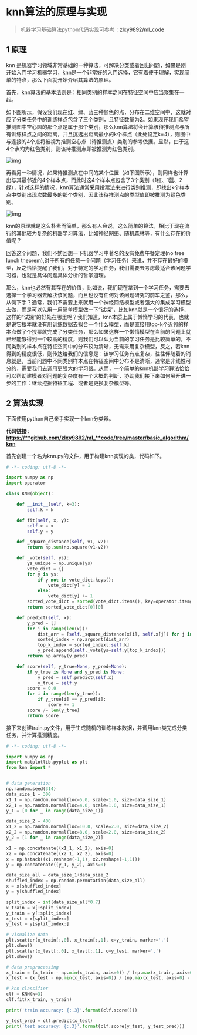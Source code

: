 # knn算法的原理与实现

> 机器学习基础算法python代码实现可参考：[zlxy9892/ml_code](https://link.zhihu.com/?target=https%3A//github.com/zlxy9892/ml_code)

## **1 原理**

knn 是机器学习领域非常基础的一种算法，可解决分类或者回归问题，如果是刚开始入门学习机器学习，knn是一个非常好的入门选择，它有着便于理解，实现简单的特点，那么下面就开始介绍其算法的原理。

首先，knn算法的基本法则是：相同类别的样本之间在特征空间中应当聚集在一起。

如下图所示，假设我们现在红、绿、蓝三种颜色的点，分布在二维空间中，这就对应了分类任务中的训练样点包含了三个类别，且特征数量为2。如果现在我们希望推测图中空心圆的那个点是属于那个类别，那么knn算法将会计算该待推测点与所有训练样点之间的距离，并且挑选出距离最小的k个样点（此处设定k=4），则图中与连接的4个点将被视为推测空心点（待推测点）类别的参考依据。显然，由于这4个点均为红色类别，则该待推测点即被推测为红色类别。

![img](https://pic3.zhimg.com/80/v2-3951bd4de76f33926df7c25e6f4cf2b6_1440w.jpg)

再看另一种情况，如果待推测点在中间的某个位置（如下图所示），则同样也计算出与其最邻近的4个样本点，而此时这4个样本点包含了3个类别（1红、1蓝、2绿），针对这样的情况，knn算法通常采用投票法来进行类别推测，即找出k个样本点中类别出现次数最多的那个类别，因此该待推测点的类型值即被推测为绿色类别。

![img](https://pic4.zhimg.com/80/v2-36efd019ba97c56c0c02520a728801cb_1440w.jpg)

knn的原理就是这么朴素而简单，那么有人会说，这么简单的算法，相比于现在流行的其他较为复杂的机器学习算法，比如神经网络、随机森林等，有什么存在的价值呢？

回答这个问题，我们不妨回想一下机器学习中著名的没有免费午餐定理(no free lunch theorem),对于所有的任意一个问题（学习任务）来说，并不存在最好的模型，反之恰恰提醒了我们，对于特定的学习任务，我们需要去考虑最适合该问题学习器，也就是具体问题具体分析的哲学道理。

那么，knn也必然有其存在的价值，比如说，我们现在拿到一个学习任务，需要去选择一个学习器去解决该问题，而且也没有任何对该问题研究的前车之鉴，那么，从何下手？通常，我们不需要上来就用一个神经网络模型或者强大的集成学习模型去做，而是可以先用一用简单模型做一下“试探”，比如knn就是一个很好的选择，这样的“试探”的好处在哪里呢？我们知道，knn本质上属于懒惰学习的代表，也就是说它根本就没有用训练数据去拟合一个什么模型，而是直接用top-k个近邻的样本点做了个投票就完成了分类任务，那么如果这样一个懒惰模型在当前的问题上就已经能够得到一个较高的精度，则我们可以认为当前的学习任务是比较简单的，不同类别的样本点在特征空间中的分布较为清晰，无需采用复杂模型，反之，若knn得到的精度很低，则传达给我们的信息是：该学习任务有点复杂，往往伴随着的消息就是，当前问题中不同类别样本点在特征空间中分布不是清晰，通常是非线性可分的，需要我们去调用更强大的学习器。从而，一个简单的knn机器学习算法恰恰可以帮助建模者对问题的复杂度有一个大概的判断，协助我们接下来如何展开进一步的工作：继续挖掘特征工程、或者是更换复杂模型等。

## **2 算法实现**

下面使用python自己亲手实现一个knn分类器。

**代码链接 : [https://**github.com/zlxy9892/ml_**code/tree/master/basic_algorithm/knn](https://link.zhihu.com/?target=https%3A//github.com/zlxy9892/ml_code/tree/master/basic_algorithm/knn)**

首先创建一个名为knn.py的文件，用于构建knn实现的类，代码如下。

```python
# -*- coding: utf-8 -*-

import numpy as np
import operator

class KNN(object):

    def __init__(self, k=3):
        self.k = k

    def fit(self, x, y):
        self.x = x
        self.y = y

    def _square_distance(self, v1, v2):
        return np.sum(np.square(v1-v2))

    def _vote(self, ys):
        ys_unique = np.unique(ys)
        vote_dict = {}
        for y in ys:
            if y not in vote_dict.keys():
                vote_dict[y] = 1
            else:
                vote_dict[y] += 1
        sorted_vote_dict = sorted(vote_dict.items(), key=operator.itemgetter(1), reverse=True)
        return sorted_vote_dict[0][0]

    def predict(self, x):
        y_pred = []
        for i in range(len(x)):
            dist_arr = [self._square_distance(x[i], self.x[j]) for j in range(len(self.x))]
            sorted_index = np.argsort(dist_arr)
            top_k_index = sorted_index[:self.k]
            y_pred.append(self._vote(ys=self.y[top_k_index]))
        return np.array(y_pred)

    def score(self, y_true=None, y_pred=None):
        if y_true is None and y_pred is None:
            y_pred = self.predict(self.x)
            y_true = self.y
        score = 0.0
        for i in range(len(y_true)):
            if y_true[i] == y_pred[i]:
                score += 1
        score /= len(y_true)
        return score
```

接下来创建train.py文件，用于生成随机的训练样本数据，并调用knn类完成分类任务，并计算推测精度。

```python
# -*- coding: utf-8 -*-

import numpy as np
import matplotlib.pyplot as plt
from knn import *


# data generation
np.random.seed(314)
data_size_1 = 300
x1_1 = np.random.normal(loc=5.0, scale=1.0, size=data_size_1)
x2_1 = np.random.normal(loc=4.0, scale=1.0, size=data_size_1)
y_1 = [0 for _ in range(data_size_1)]

data_size_2 = 400
x1_2 = np.random.normal(loc=10.0, scale=2.0, size=data_size_2)
x2_2 = np.random.normal(loc=8.0, scale=2.0, size=data_size_2)
y_2 = [1 for _ in range(data_size_2)]

x1 = np.concatenate((x1_1, x1_2), axis=0)
x2 = np.concatenate((x2_1, x2_2), axis=0)
x = np.hstack((x1.reshape(-1,1), x2.reshape(-1,1)))
y = np.concatenate((y_1, y_2), axis=0)

data_size_all = data_size_1+data_size_2
shuffled_index = np.random.permutation(data_size_all)
x = x[shuffled_index]
y = y[shuffled_index]

split_index = int(data_size_all*0.7)
x_train = x[:split_index]
y_train = y[:split_index]
x_test = x[split_index:]
y_test = y[split_index:]

# visualize data
plt.scatter(x_train[:,0], x_train[:,1], c=y_train, marker='.')
plt.show()
plt.scatter(x_test[:,0], x_test[:,1], c=y_test, marker='.')
plt.show()

# data preprocessing
x_train = (x_train - np.min(x_train, axis=0)) / (np.max(x_train, axis=0) - np.min(x_train, axis=0))
x_test = (x_test - np.min(x_test, axis=0)) / (np.max(x_test, axis=0) - np.min(x_test, axis=0))

# knn classifier
clf = KNN(k=3)
clf.fit(x_train, y_train)

print('train accuracy: {:.3}'.format(clf.score()))

y_test_pred = clf.predict(x_test)
print('test accuracy: {:.3}'.format(clf.score(y_test, y_test_pred)))
```
